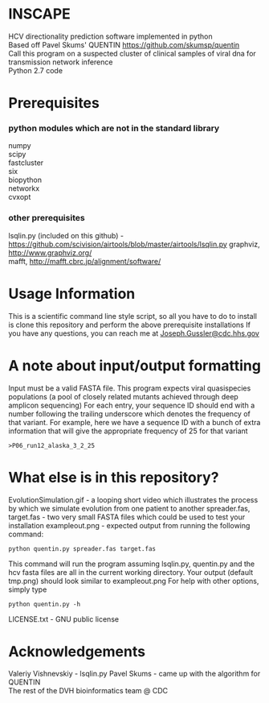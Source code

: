# INSCAPE 
HCV directionality prediction software implemented in python  
Based off Pavel Skums' QUENTIN https://github.com/skumsp/quentin  
Call this program on a suspected cluster of clinical samples of viral dna for transmission network inference  
Python 2.7 code
# Prerequisites
### python modules which are not in the standard library
numpy  
scipy  
fastcluster  
six  
biopython  
networkx  
cvxopt  
### other prerequisites
lsqlin.py (included on this github) - https://github.com/scivision/airtools/blob/master/airtools/lsqlin.py
graphviz, http://www.graphviz.org/  
mafft, http://mafft.cbrc.jp/alignment/software/  

# Usage Information

This is a scientific command line style script, so all you have to do to install is clone this repository and perform the above prerequisite installations
If you have any questions, you can reach me at Joseph.Gussler@cdc.hhs.gov

# A note about input/output formatting
Input must be a valid FASTA file.
This program expects viral quasispecies populations (a pool of closely related mutants achieved through deep amplicon sequencing)
For each entry, your sequence ID should end with a number following the trailing underscore which denotes the frequency of that variant. For example, here we have a sequence ID with a bunch of extra information that will give the appropriate frequency of 25 for that variant

```
>P06_run12_alaska_3_2_25
```
# What else is in this repository?

EvolutionSimulation.gif - a looping short video which illustrates the process by which we simulate evolution from one patient to another
spreader.fas, target.fas - two very small FASTA files which could be used to test your installation
exampleout.png - expected output from running the following command:
```
python quentin.py spreader.fas target.fas
```
This command will run the program assuming lsqlin.py, quentin.py and the hcv fasta files are all in the current working directory. Your output (default tmp.png) should look similar to exampleout.png
For help with other options, simply type  
```
python quentin.py -h
```
LICENSE.txt - GNU public license
    
# Acknowledgements
Valeriy Vishnevskiy - lsqlin.py
Pavel Skums - came up with the algorithm for QUENTIN  
The rest of the DVH bioinformatics team @ CDC  
